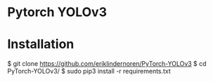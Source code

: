 # Pytorch YOLOv3

# Installation
$ git clone https://github.com/eriklindernoren/PyTorch-YOLOv3
$ cd PyTorch-YOLOv3/
$ sudo pip3 install -r requirements.txt
